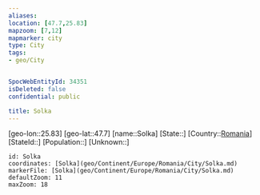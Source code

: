 ```yaml
---
aliases: 
location: [47.7,25.83]
mapzoom: [7,12] 
mapmarker: city 
type: City
tags:
- geo/City


SpocWebEntityId: 34351
isDeleted: false
confidential: public

title: Solka
---
```

[geo-lon::25.83]
[geo-lat::47.7]
[name::Solka]
[State::]
[Country::[Romania](geo/Continent/Europe/Romania.md)]
[StateId::]
[Population::]
[Unknown::]


```leaflet
id: Solka
coordinates: [Solka](geo/Continent/Europe/Romania/City/Solka.md)
markerFile: [Solka](geo/Continent/Europe/Romania/City/Solka.md)
defaultZoom: 11 
maxZoom: 18
```


